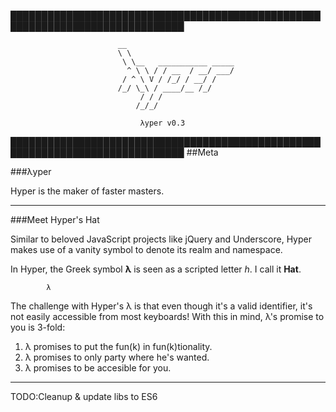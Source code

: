 ██████████████████████████████████████████████████████████████████████████████

                            __
                            \ \
                             \ \__   ___________ _____
                              ^ \ \ / / __  / __/ ___/
                             / ^ \ V / /_/ / __/ /
                            /_/ \_\ / ____/__ /_/
                                 / / /
                                /_/_/
                                                                     
                                 λyper v0.3

██████████████████████████████████████████████████████████████████████████████
  ##Meta

  ###λyper

  Hyper is the maker of faster masters.

---

  ###Meet Hyper's Hat

  Similar to beloved JavaScript projects like jQuery and Underscore, Hyper makes use of a vanity 
  symbol to denote its realm and namespace. 

  In Hyper, the Greek symbol **λ** is seen as a scripted letter *h*. I call it **Hat**.

  ```
          λ
  ```

  The challenge with Hyper's λ is that even though it's a valid identifier, it's not easily accessible from most keyboards! With this in mind, λ's promise to you is 3-fold:

  1. λ promises to put the fun(k) in fun(k)tionality.
  2. λ promises to only party where he's wanted.
  3. λ promises to be accesible for you.

---

  TODO:Cleanup & update libs to ES6
